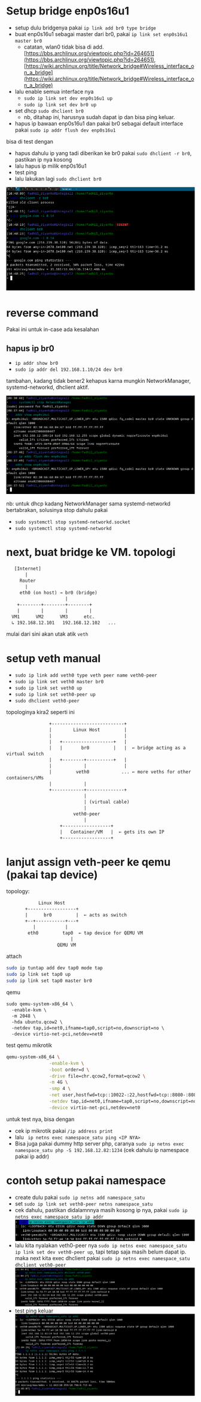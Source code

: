 # Setup bridge enp0s16u1

- setup dulu bridgenya pakai `ip link add br0 type bridge`
- buat enp0s16u1 sebagai master dari br0, pakai `ip link set enp0s16u1 master br0`
	- catatan, wlan0 tidak bisa di add. [https://bbs.archlinux.org/viewtopic.php?id=264651](https://bbs.archlinux.org/viewtopic.php?id=264651), [https://wiki.archlinux.org/title/Network_bridge#Wireless_interface_on_a_bridge](https://wiki.archlinux.org/title/Network_bridge#Wireless_interface_on_a_bridge)
- lalu enable semua interface nya
	- `sudo ip link set dev enp0s16u1 up`
	- `sudo ip link set dev br0 up`
- set dhcp `sudo dhclient br0`
	- nb, ditahap ini, harusnya sudah dapat ip dan bisa ping keluar.
- hapus ip bawaan enp0s16u1 dan pakai br0 sebagai default interface pakai `sudo ip addr flush dev enp0s16u1`

bisa di test dengan
- hapus dahulu ip yang tadi diberikan ke br0 pakai `sudo dhclient -r br0`, pastikan ip nya kosong
- lalu hapus ip milik enp0s16u1
- test ping
- lalu lakukan lagi `sudo dhclient br0`

![image](../_images/1b691564498dc373215573884ca30d7158cea49b44f53d17d2958e9222a4b8222cdfc38a294f0bf4bdfeca36d956e235deb899f3e8ec755f63c0c729.png)

# reverse command
Pakai ini untuk in-case ada kesalahan
## hapus ip br0
- `ip addr show br0`
- `sudo ip addr del 192.168.1.10/24 dev br0`

tambahan, kadang tidak bener2 kehapus karna mungkin NetworkManager, systemd-networkd, dhclient aktif.

![image](../_images/4de0445fce99e64ac0afd61922742bcf44ea710e3ca4ce1e6f11643aca1002b469648ce176789d7431aa0ff361e570f1eca3c2fa175f401cf0ee121e.png)

nb: untuk dhcp kadang NetworkManager sama systemd-networkd bertabrakan, solusinya stop dahulu pakai
- `sudo systemctl stop systemd-networkd.socket`
- `sudo systemctl stop systemd-networkd`

# next, buat bridge ke VM. topologi
```
   [Internet]
       |
     Router
       |
     eth0 (on host) → br0 (bridge)
                      |
    +--------+--------+--------+
    |        |        |        |
  VM1      VM2      VM3      etc.
  ↳ 192.168.12.101   192.168.12.102   ...

```

mulai dari sini akan utak atik `veth`

# setup veth manual
- `sudo ip link add veth0 type veth peer name veth0-peer`
- `sudo ip link set veth0 master br0`
- `sudo ip link set veth0 up`
- `sudo ip link set veth0-peer up`
- `sudo dhclient veth0-peer`

topologinya kira2 seperti ini

```
                +---------------------------+
                |        Linux Host         |
                |                           |
                |   +-------------------+   |
                |   |       br0         |   |  ← bridge acting as a virtual switch
                |   +--------+----------+   |
                |            |              |
                |         veth0            ... ← more veths for other containers/VMs
                |            |
                +------------+--------------+
                             |
                             | (virtual cable)
                             |
                         veth0-peer
                             |
                    +------------------+
                    |   Container/VM   |  ← gets its own IP
                    +------------------+

```

# lanjut assign veth-peer ke qemu (pakai tap device)

topology:
```
            Linux Host
       +------------------+
       |      br0         |  ← acts as switch
       +--+-----------+---+
          |           |
        eth0         tap0  ← tap device for QEMU VM
                        |
                   QEMU VM

```

attach
```sh
sudo ip tuntap add dev tap0 mode tap
sudo ip link set tap0 up
sudo ip link set tap0 master br0
```

qemu
```
sudo qemu-system-x86_64 \
  -enable-kvm \
  -m 2048 \
  -hda ubuntu.qcow2 \
  -netdev tap,id=net0,ifname=tap0,script=no,downscript=no \
  -device virtio-net-pci,netdev=net0

```

test qemu mikrotik
```sh
qemu-system-x86_64 \
                -enable-kvm \
                -boot order=d \
                -drive file=chr.qcow2,format=qcow2 \
                -m 4G \
                -smp 4 \
                -net user,hostfwd=tcp::10022-:22,hostfwd=tcp::8080-:8080 \
                -netdev tap,id=net0,ifname=tap0,script=no,downscript=no \
                -device virtio-net-pci,netdev=net0
```

untuk test nya, bisa dengan
- cek ip mikrotik pakai `/ip address print`
- lalu ` ip netns exec namespace_satu ping <IP NYA>`
- Bisa juga pakai dummy http server php, caranya `sudo ip netns exec namespace_satu php -S 192.168.12.82:1234` (cek dahulu ip namespace pakai ip addr)

# contoh setup pakai namespace 
- create dulu pakai `sudo ip netns add namespace_satu`
- set `sudo ip link set veth0-peer netns namespace_satu`
- cek dahulu, pastikan didalamnnya masih kosong ip nya, pakai `sudo ip netns exec namespace_satu ip addr`
![image](../_images/48984020250811e0f4a6c52d75940e5ba795f025c6ff2d76fbfc4d213bc7593b1555684a602581fa67772570e4708af35395540e36f8ecdf11295255.png)
- lalu kita nyalakan veth0-peer nya `sudo ip netns exec namespace_satu ip link set dev veth0-peer up`, tapi tetap saja masih belum dapat ip. maka next kita exec dhclient pakai `sudo ip netns exec namespace_satu dhclient veth0-peer`
![image](../_images/eef365d5a00b998adf7153b07c0c9f6fee144b5f0c44cae796269b1d3d6ac142cb75939a65b00ea84ec1828783e5d4b2574e62f77cdd8a1a79df87b0.png)
- test ping keluar
![image](../_images/cb4039e3828cd86cc73a5d980b39aceb4799ce9b4bfe34dc364ac87cd3e3500b12c118cf861de575ed4f86c2e1a98b8d3392bf43575726771234517e.png)

